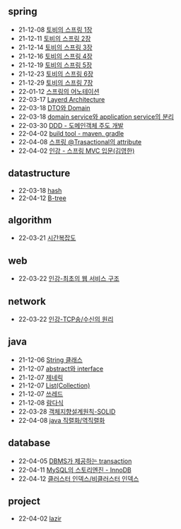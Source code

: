 ## spring
+ 21-12-08 [토비의 스프링 1장](https://lala-ogu.github.io/spring/spring-chapter1/)
+ 21-12-11 [토비의 스프링 2장](https://lala-ogu.github.io/spring/spring-chapter2/)
+ 21-12-14 [토비의 스프링 3장](https://lala-ogu.github.io/spring/spring-chapter3/)
+ 21-12-16 [토비의 스프링 4장](https://lala-ogu.github.io/spring/spring-chapter4/)
+ 21-12-19 [토비의 스프링 5장](https://lala-ogu.github.io/spring/spring-chapter5/)
+ 21-12-23 [토비의 스프링 6장](https://lala-ogu.github.io/spring/spring-chapter6/)
+ 21-12-29 [토비의 스프링 7장](https://lala-ogu.github.io/spring/spring-chapter9)
+ 22-01-12 [스프링의 어노테이션](https://lala-ogu.github.io/spring/spring-annotations/)
+ 22-03-17 [Layerd Architecture](https://lala-ogu.github.io/spring/spring-architecture/)
+ 22-03-18 [DTO와 Domain](https://lala-ogu.github.io/spring/spring-domain_DTO/)
+ 22-03-18 [domain service와 application service의 분리](https://lala-ogu.github.io/spring/spring-domain_service/)
+ 22-03-30 [DDD - 도메인객체 주도 개발](https://lala-ogu.github.io/architecture/spring-DDD/)
+ 22-04-02 [build tool - maven, gradle](https://lala-ogu.github.io/spring/spring-buildtool/)
+ 22-04-08 [스프링 @Trasactional의 attribute](https://lala-ogu.github.io/spring/spring-transactional/)
+ 22-04-02 [인강 - 스프링 MVC 입문(김영한)](https://lala-ogu.github.io/spring/online_study-springbegginer/)

## datastructure
+ 22-03-18 [hash](https://lala-ogu.github.io/data_structure/data_structure-hash/)
+ 22-04-12 [B-tree](https://lala-ogu.github.io/datastructure/datastructure-btree/)

## algorithm
+ 22-03-21 [시간복잡도](https://lala-ogu.github.io/algorithm/algorithm-time_complexity/)

## web
+ 22-03-22 [인강-최초의 웹 서비스 구조](https://lala-ogu.github.io/web/online_study-web_service/)

## network
+ 22-03-22 [인강-TCP송/수신의 원리](https://lala-ogu.github.io/network/online_study-tcp/)

## java
+ 21-12-06 [String 클래스](https://lala-ogu.github.io/java/java-string/)
+ 21-12-07 [abstract와 interface](https://lala-ogu.github.io/java/java-abstract-interface/)
+ 21-12-07 [제네릭](https://lala-ogu.github.io/java/java-generic/)
+ 21-12-07 [List(Collection)](https://lala-ogu.github.io/java/java-list/)
+ 21-12-07 [쓰레드](https://lala-ogu.github.io/java/java-thread/)
+ 21-12-08 [람다식](https://lala-ogu.github.io/java/java-lambda/)
+ 22-03-28 [객체지향설계원칙-SOLID](https://lala-ogu.github.io/java/java-solid/)
+ 22-04-08 [java 직렬화/역직렬화](https://lala-ogu.github.io/java/java-serialization/)

## database
+ 22-04-05 [DBMS가 제공하는 transaction](https://lala-ogu.github.io/spring/database-dbms_transaction/)
+ 22-04-11 [MySQL의 스토리엔진 - InnoDB](https://lala-ogu.github.io/database/database-innodb/)
+ 22-04-12 [클러스터 인덱스/비클러스터 인덱스](https://lala-ogu.github.io/database/database-index/)

## project
+ 22-04-02 [lazir](https://lala-ogu.github.io/project/project-lazir/)

